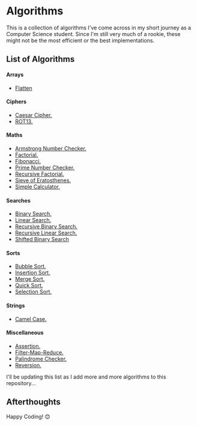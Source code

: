 # Algorithms

This is a collection of algorithms I've come across in my short journey as a Computer Science student. Since I'm still very much of a rookie, these might not be the most efficient or the best implementations.

## List of Algorithms

#### Arrays
* [Flatten](https://github.com/B4dAsh/Algorithms/blob/main/Python/arrays/flatten.py)

#### Ciphers
* [Caesar Cipher.](https://github.com/B4dAsh/Algorithms/blob/main/Python/ciphers/caesar_cipher.py)
* [ROT13.](https://github.com/B4dAsh/Algorithms/blob/main/Python/ciphers/rot13.py)

#### Maths
* [Armstrong Number Checker.](https://github.com/B4dAsh/Algorithms/blob/main/Python/maths/armstrong.py)
* [Factorial.](https://github.com/B4dAsh/Algorithms/blob/main/Python/maths/factorial.py)
* [Fibonacci.](https://github.com/B4dAsh/Algorithms/blob/main/Python/maths/fibonacci.py)
* [Prime Number Checker.](https://github.com/B4dAsh/Algorithms/blob/main/Python/maths/prime.py)
* [Recursive Factorial.](https://github.com/B4dAsh/Algorithms/blob/main/Python/maths/recursive_factorial.py)
* [Sieve of Eratosthenes.](https://github.com/B4dAsh/Algorithms/blob/main/Python/maths/sieve_of_eratosthenes.py)
* [Simple Calculator.](https://github.com/B4dAsh/Algorithms/blob/main/Python/maths/simple_calculator.py)

#### Searches
* [Binary Search.](https://github.com/B4dAsh/Algorithms/blob/main/Python/searches/binary_search.py)
* [Linear Search.](https://github.com/B4dAsh/Algorithms/blob/main/Python/searches/linear_search.py)
* [Recursive Binary Search.](https://github.com/B4dAsh/Algorithms/blob/main/Python/searches/recursive_binary_search.py)
* [Recursive Linear Search.](https://github.com/B4dAsh/Algorithms/blob/main/Python/searches/recursive_linear_search.py)
* [Shifted Binary Search](https://github.com/B4dAsh/Algorithms/blob/main/Python/searches/shifted_binary_search.py)

#### Sorts
* [Bubble Sort.](https://github.com/B4dAsh/Algorithms/blob/main/Python/sorts/bubble_sort.py)
* [Insertion Sort.](https://github.com/B4dAsh/Algorithms/blob/main/Python/sorts/insertion_sort.py)
* [Merge Sort.](https://github.com/B4dAsh/Algorithms/blob/main/Python/sorts/merge_sort.py)
* [Quick Sort.](https://github.com/B4dAsh/Algorithms/blob/main/Python/sorts/quick_sort.py)
* [Selection Sort.](https://github.com/B4dAsh/Algorithms/blob/main/Python/sorts/selection_sort.py)

#### Strings
* [Camel Case.](https://github.com/B4dAsh/Algorithms/blob/main/Python/strings/camelcase.py)

#### Miscellaneous
* [Assertion.](https://github.com/B4dAsh/Algorithms/blob/main/Python/assertion.py)
* [Filter-Map-Reduce.](https://github.com/B4dAsh/Algorithms/blob/main/Python/filter_map_reduce.py)
* [Palindrome Checker.](https://github.com/B4dAsh/Algorithms/blob/main/Python/palindrome.py)
* [Reversion.](https://github.com/B4dAsh/Algorithms/blob/main/Python/reversion.py)

I'll be updating this list as I add more and more algorithms to this repository...

## Afterthoughts

Happy Coding! 😊